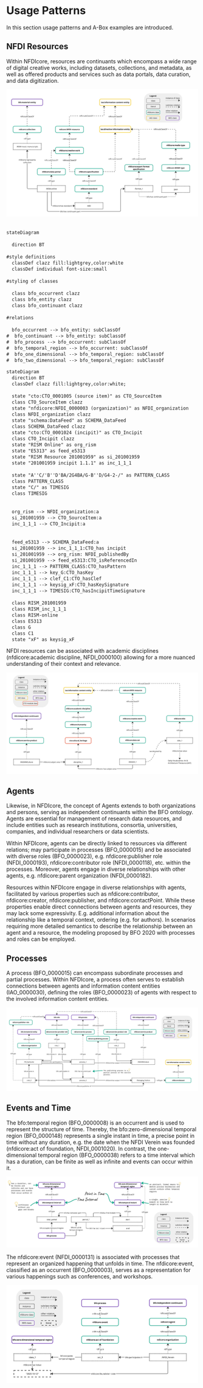 # Usage Patterns

In this section usage patterns and A-Box examples are introduced.

## NFDI Resources

Within NFDIcore, resources are continuants which encompass a wide range of digital creative works, including datasets, collections, and metadata, as well as offered products and services such as data portals, data curation, and data digitization.  
 
![image](figures/nfdicore-pattern-dataportal.png)


```mermaid

stateDiagram

  direction BT

#style definitions
  classDef clazz fill:lightgrey,color:white
  classDef individual font-size:small

#styling of classes

  class bfo_occurrent clazz  
  class bfo_entity clazz
  class bfo_continuant clazz
  
#relations

  bfo_occurrent --> bfo_entity: subClassOf 
#  bfo_continuant --> bfo_entity: subClassOf 
#  bfo_process --> bfo_occurrent: subClassOf 
#  bfo_temporal_region --> bfo_occurrent: subClassOf 
#  bfo_one_dimensional --> bfo_temporal_region: subClassOf 
#  bfo_two_dimensional --> bfo_temporal_region: subClassOf 

```

```mermaid
stateDiagram
  direction BT
  classDef clazz fill:lightgrey,color:white;

  state "cto:CTO_0001005 (source item)" as CTO_SourceItem 
  class CTO_SourceItem clazz
  state "nfdicore:NFDI_0000003 (organization)" as NFDI_organization
  class NFDI_organization clazz
  state "schema:DataFeed" as SCHEMA_DataFeed
  class SCHEMA_DataFeed clazz
  state "cto:CTO_0001024 (incipit)" as CTO_Incipit
  class CTO_Incipit clazz 
  state "RISM Online" as org_rism
  state "E5313" as feed_e5313 
  state "RISM Resource 201001959" as si_201001959 
  state "201001959 incipit 1.1.1" as inc_1_1_1

  state "A''C/'B''D'BA/2G4BA/G-B''D/G4-2-/" as PATTERN_CLASS
  class PATTERN_CLASS
  state "C/" as TIMESIG 
  class TIMESIG 


  org_rism --> NFDI_organization:a
  si_201001959 --> CTO_SourceItem:a
  inc_1_1_1 --> CTO_Incipit:a

  
  feed_e5313 --> SCHEMA_DataFeed:a
  si_201001959 --> inc_1_1_1:CTO_has incipit
  si_201001959 --> org_rism: NFDI_publishedBy
  si_201001959 --> feed_e5313:CTO_isReferencedIn
  inc_1_1_1 --> PATTERN_CLASS:CTO_hasPattern
  inc_1_1_1 --> key_G:CTO_hasKey
  inc_1_1_1 --> clef_C1:CTO_hasClef
  inc_1_1_1 --> keysig_xF:CTO_hasKeySignature
  inc_1_1_1 --> TIMESIG:CTO_hasIncipitTimeSignature

  class RISM_201001959
  class RISM_inc_1_1_1
  class RISM-online
  class E5313
  class G
  class C1
  state "xF" as keysig_xF 

```

NFDI resources can be associated with academic disciplines (nfdicore:academic discipline, NFDI_0000100) allowing for a more nuanced understanding of their context and relevance. 
 
![image](figures/nfdicore-pattern-discipline.png)

## Agents

Likewise, in NFDIcore, the concept of Agents extends to both organizations and persons, serving as independent continuants within the BFO ontology. Agents are essential for management of research data resources, and include entities such as research institutions, consortia, universities, companies, and individual researchers or data scientists. 

Within NFDIcore, agents can be directly linked to resources via different relations; may participate in processes (BFO_0000015) and be associated with diverse roles (BFO_0000023), e.g. nfdicore:publisher role (NFDI_0000193), nfdicore:contributor role (NFDI_0000118), etc. within the processes. Moreover, agents engage in diverse relationships with other agents, e.g. nfdicore:parent organization (NFDI_0000182). 

Resources within NFDIcore engage in diverse relationships with agents, facilitated by various properties such as nfdicore:contributor, nfdicore:creator, nfdicore:publisher, and nfdicore:contactPoint. While these properties enable direct connections between agents and resources, they may lack some expressivity. E.g. additional information about the relationship like a temporal context, ordering (e.g. for authors). In scenarios requiring more detailed semantics to describe the relationship between an agent and a resource, the modeling proposed by BFO 2020 with processes and roles can be employed.  

## Processes

A process (BFO_0000015) can encompass subordinate processes and partial processes. Within NFDIcore, a process often serves to establish connections between agents and information content entities (IAO_0000030), defining the roles (BFO_0000023) of agents with respect to the involved information content entities. 

![image](figures/nfdicore-pattern-process.png)


## Events and Time 

The bfo:temporal region (BFO_0000008) is an occurrent and is used to represent the structure of time. Thereby, the bfo:zero-dimensional temporal region (BFO_0000148) represents a single instant in time, a precise point in time without any duration, e.g. the date when the NFDI Verein was founded (nfdicore:act of foundation, NFDI_0001020). In contrast, the one-dimensional temporal region (BFO_0000038) refers to a time interval which has a duration, can be finite as well as infinite and events can occur within it. 

![image](figures/nfdicore-pattern-time.png)


The nfdicore:event (NFDI_0000131) is associated with processes that represent an organized happening that unfolds in time. The nfdicore:event, classified as an occurrent (BFO_0000003), serves as a representation for various happenings such as conferences, and workshops.

![image](figures/nfdicore-pattern-agent.png)

